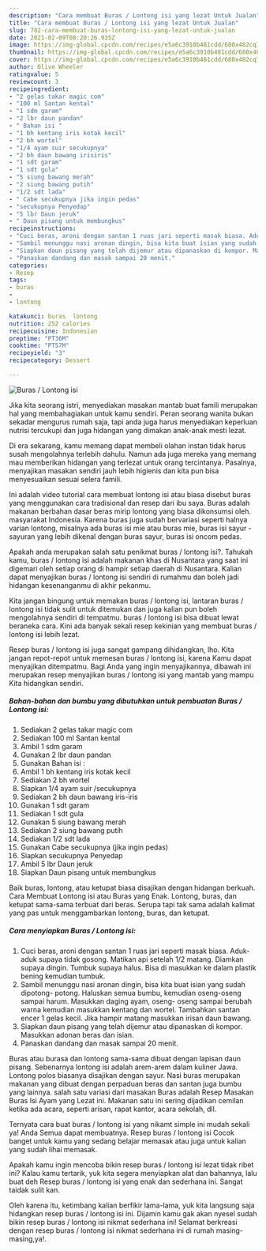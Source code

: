 ```yaml
---
description: "Cara membuat Buras / Lontong isi yang lezat Untuk Jualan"
title: "Cara membuat Buras / Lontong isi yang lezat Untuk Jualan"
slug: 782-cara-membuat-buras-lontong-isi-yang-lezat-untuk-jualan
date: 2021-02-09T08:20:26.935Z
image: https://img-global.cpcdn.com/recipes/e5a6c3910b481cdd/680x482cq70/buras-lontong-isi-foto-resep-utama.jpg
thumbnail: https://img-global.cpcdn.com/recipes/e5a6c3910b481cdd/680x482cq70/buras-lontong-isi-foto-resep-utama.jpg
cover: https://img-global.cpcdn.com/recipes/e5a6c3910b481cdd/680x482cq70/buras-lontong-isi-foto-resep-utama.jpg
author: Olive Wheeler
ratingvalue: 5
reviewcount: 3
recipeingredient:
- "2 gelas takar magic com"
- "100 ml Santan kental"
- "1 sdm garam"
- "2 lbr daun pandan"
- " Bahan isi "
- "1 bh kentang iris kotak kecil"
- "2 bh wortel"
- "1/4 ayam suir secukupnya"
- "2 bh daun bawang irisiris"
- "1 sdt garam"
- "1 sdt gula"
- "5 siung bawang merah"
- "2 siung bawang putih"
- "1/2 sdt lada"
- " Cabe secukupnya jika ingin pedas"
- "secukupnya Penyedap"
- "5 lbr Daun jeruk"
- " Daun pisang untuk membungkus"
recipeinstructions:
- "Cuci beras, aroni dengan santan 1 ruas jari seperti masak biasa. Aduk- aduk supaya tidak gosong. Matikan api setelah 1/2 matang. Diamkan supaya dingin. Tumbuk supaya halus. Bisa di masukkan ke dalam plastik bening kemudian tumbuk."
- "Sambil menunggu nasi aronan dingin, bisa kita buat isian yang sudah dipotong- potong. Haluskan semua bumbu, kemudian oseng-oseng sampai harum. Masukkan daging ayam, oseng- oseng sampai berubah warna kemudian masukkan kentang dan wortel. Tambahkan santan encer 1 gelas kecil. Jika hampir matang masukkan irisan daun bawang."
- "Siapkan daun pisang yang telah dijemur atau dipanaskan di kompor. Masukkan adonan beras dan isian."
- "Panaskan dandang dan masak sampai 20 menit."
categories:
- Resep
tags:
- buras
- 
- lontong

katakunci: buras  lontong 
nutrition: 252 calories
recipecuisine: Indonesian
preptime: "PT36M"
cooktime: "PT57M"
recipeyield: "3"
recipecategory: Dessert

---
```



![Buras / Lontong isi](https://img-global.cpcdn.com/recipes/e5a6c3910b481cdd/680x482cq70/buras-lontong-isi-foto-resep-utama.jpg)

Jika kita seorang istri, menyediakan masakan mantab buat famili merupakan hal yang membahagiakan untuk kamu sendiri. Peran seorang  wanita bukan sekadar mengurus rumah saja, tapi anda juga harus menyediakan keperluan nutrisi tercukupi dan juga hidangan yang dimakan anak-anak mesti lezat.

Di era  sekarang, kamu memang dapat membeli olahan instan tidak harus susah mengolahnya terlebih dahulu. Namun ada juga mereka yang memang mau memberikan hidangan yang terlezat untuk orang tercintanya. Pasalnya, menyajikan masakan sendiri jauh lebih higienis dan kita pun bisa menyesuaikan sesuai selera famili. 

Ini adalah video tutorial cara membuat lontong isi atau biasa disebut buras yang menggunakan cara tradisional dan resep dari ibu saya. Buras adalah makanan berbahan dasar beras mirip lontong yang biasa dikonsumsi oleh. masyarakat Indonesia. Karena buras juga sudah bervariasi seperti halnya varian lontong, misalnya ada buras isi mie atau buras mie, buras isi sayur - sayuran yang lebih dikenal dengan buras sayur, buras isi oncom pedas.

Apakah anda merupakan salah satu penikmat buras / lontong isi?. Tahukah kamu, buras / lontong isi adalah makanan khas di Nusantara yang saat ini digemari oleh setiap orang di hampir setiap daerah di Nusantara. Kalian dapat menyajikan buras / lontong isi sendiri di rumahmu dan boleh jadi hidangan kesenanganmu di akhir pekanmu.

Kita jangan bingung untuk memakan buras / lontong isi, lantaran buras / lontong isi tidak sulit untuk ditemukan dan juga kalian pun boleh mengolahnya sendiri di tempatmu. buras / lontong isi bisa dibuat lewat beraneka cara. Kini ada banyak sekali resep kekinian yang membuat buras / lontong isi lebih lezat.

Resep buras / lontong isi juga sangat gampang dihidangkan, lho. Kita jangan repot-repot untuk memesan buras / lontong isi, karena Kamu dapat menyajikan ditempatmu. Bagi Anda yang ingin menyajikannya, dibawah ini merupakan resep menyajikan buras / lontong isi yang mantab yang mampu Kita hidangkan sendiri.

<!--inarticleads1-->

##### Bahan-bahan dan bumbu yang dibutuhkan untuk pembuatan Buras / Lontong isi:

1. Sediakan 2 gelas takar magic com
1. Sediakan 100 ml Santan kental
1. Ambil 1 sdm garam
1. Gunakan 2 lbr daun pandan
1. Gunakan  Bahan isi :
1. Ambil 1 bh kentang iris kotak kecil
1. Sediakan 2 bh wortel
1. Siapkan 1/4 ayam suir /secukupnya
1. Sediakan 2 bh daun bawang iris-iris
1. Gunakan 1 sdt garam
1. Sediakan 1 sdt gula
1. Gunakan 5 siung bawang merah
1. Sediakan 2 siung bawang putih
1. Sediakan 1/2 sdt lada
1. Gunakan  Cabe secukupnya (jika ingin pedas)
1. Siapkan secukupnya Penyedap
1. Ambil 5 lbr Daun jeruk
1. Siapkan  Daun pisang untuk membungkus


Baik buras, lontong, atau ketupat biasa disajikan dengan hidangan berkuah. Cara Membuat Lontong isi atau Buras yang Enak. Lontong, buras, dan ketupat sama-sama terbuat dari beras. Serupa tapi tak sama adalah kalimat yang pas untuk menggambarkan lontong, buras, dan ketupat. 

<!--inarticleads2-->

##### Cara menyiapkan Buras / Lontong isi:

1. Cuci beras, aroni dengan santan 1 ruas jari seperti masak biasa. Aduk- aduk supaya tidak gosong. Matikan api setelah 1/2 matang. Diamkan supaya dingin. Tumbuk supaya halus. Bisa di masukkan ke dalam plastik bening kemudian tumbuk.
1. Sambil menunggu nasi aronan dingin, bisa kita buat isian yang sudah dipotong- potong. Haluskan semua bumbu, kemudian oseng-oseng sampai harum. Masukkan daging ayam, oseng- oseng sampai berubah warna kemudian masukkan kentang dan wortel. Tambahkan santan encer 1 gelas kecil. Jika hampir matang masukkan irisan daun bawang.
1. Siapkan daun pisang yang telah dijemur atau dipanaskan di kompor. Masukkan adonan beras dan isian.
1. Panaskan dandang dan masak sampai 20 menit.


Buras atau burasa dan lontong sama-sama dibuat dengan lapisan daun pisang. Sebenarnya lontong isi adalah arem-arem dalam kuliner Jawa. Lontong polos biasanya disajikan dengan sayur. Nasi buras merupakan makanan yang dibuat dengan perpaduan beras dan santan juga bumbu yang lainnya. salah satu variasi dari masakan Buras adalah Resep Masakan Buras Isi Ayam yang Lezat ini. Makanan satu ini sering dijadikan cemilan ketika ada acara, seperti arisan, rapat kantor, acara sekolah, dll. 

Ternyata cara buat buras / lontong isi yang nikamt simple ini mudah sekali ya! Anda Semua dapat membuatnya. Resep buras / lontong isi Cocok banget untuk kamu yang sedang belajar memasak atau juga untuk kalian yang sudah lihai memasak.

Apakah kamu ingin mencoba bikin resep buras / lontong isi lezat tidak ribet ini? Kalau kamu tertarik, yuk kita segera menyiapkan alat dan bahannya, lalu buat deh Resep buras / lontong isi yang enak dan sederhana ini. Sangat taidak sulit kan. 

Oleh karena itu, ketimbang kalian berfikir lama-lama, yuk kita langsung saja hidangkan resep buras / lontong isi ini. Dijamin kamu gak akan nyesel sudah bikin resep buras / lontong isi nikmat sederhana ini! Selamat berkreasi dengan resep buras / lontong isi nikmat sederhana ini di rumah masing-masing,ya!.

